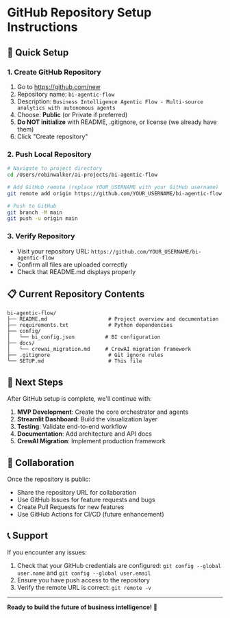 # GitHub Repository Setup Instructions

## 🚀 Quick Setup

### 1. Create GitHub Repository
1. Go to https://github.com/new
2. Repository name: `bi-agentic-flow`
3. Description: `Business Intelligence Agentic Flow - Multi-source analytics with autonomous agents`
4. Choose: **Public** (or Private if preferred)
5. **Do NOT initialize** with README, .gitignore, or license (we already have them)
6. Click "Create repository"

### 2. Push Local Repository

```bash
# Navigate to project directory
cd /Users/robinwalker/ai-projects/bi-agentic-flow

# Add GitHub remote (replace YOUR_USERNAME with your GitHub username)
git remote add origin https://github.com/YOUR_USERNAME/bi-agentic-flow.git

# Push to GitHub
git branch -M main
git push -u origin main
```

### 3. Verify Repository
- Visit your repository URL: `https://github.com/YOUR_USERNAME/bi-agentic-flow`
- Confirm all files are uploaded correctly
- Check that README.md displays properly

## 📋 Current Repository Contents

```
bi-agentic-flow/
├── README.md                    # Project overview and documentation
├── requirements.txt             # Python dependencies
├── config/
│   └── bi_config.json          # BI configuration
├── docs/
│   └── crewai_migration.md     # CrewAI migration framework
├── .gitignore                   # Git ignore rules
└── SETUP.md                     # This file
```

## 🔄 Next Steps

After GitHub setup is complete, we'll continue with:

1. **MVP Development**: Create the core orchestrator and agents
2. **Streamlit Dashboard**: Build the visualization layer
3. **Testing**: Validate end-to-end workflow
4. **Documentation**: Add architecture and API docs
5. **CrewAI Migration**: Implement production framework

## 🤝 Collaboration

Once the repository is public:
- Share the repository URL for collaboration
- Use GitHub Issues for feature requests and bugs
- Create Pull Requests for new features
- Use GitHub Actions for CI/CD (future enhancement)

## 📞 Support

If you encounter any issues:
1. Check that your GitHub credentials are configured: `git config --global user.name` and `git config --global user.email`
2. Ensure you have push access to the repository
3. Verify the remote URL is correct: `git remote -v`

---

**Ready to build the future of business intelligence! 🚀**